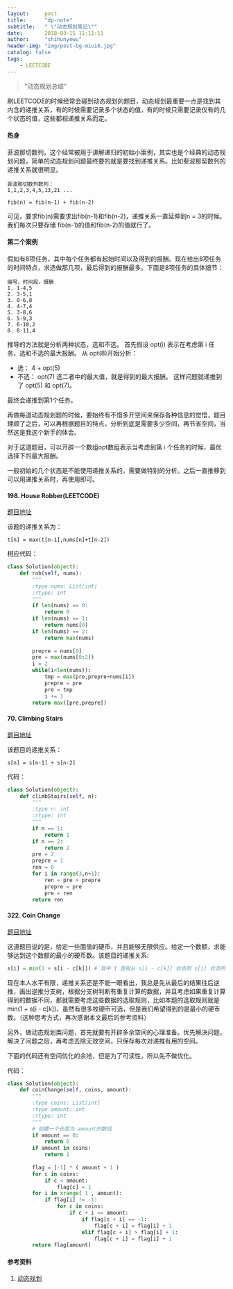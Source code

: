 ```yaml
---
layout:     post
title:      "dp-note"
subtitle:   " \"动态规划笔记\""
date:       2018-03-15 11:11:11
author:     "shihunyewu"
header-img: "img/post-bg-miui6.jpg"
catalog: false
tags:
    - LEETCODE
---
```


> "动态规划总结"

刷LEETCODE的时候经常会碰到动态规划的题目，动态规划最重要一点是找到其内含的递推关系，有的时候需要记录多个状态的值，有的时候只需要记录仅有的几个状态的值，这些都视递推关系而定。

#### 热身
菲波那切数列，这个经常被用于讲解递归的初始小案例，其实也是个经典的动态规划问题，简单的动态规划问题最终要的就是要找到递推关系。比如斐波那契数列的递推关系就很明显。
```
菲波那切数列数列：
1,1,2,3,4,5,13,21 ...
```
```
fib(n) = fib(n-1) + fib(n-2)
```
可见，要求fib(n)需要求出fib(n-1)和fib(n-2)，递推关系一直延伸到n = 3的时候。我们每次只要存储 fib(n-1)的值和fib(n-2)的值就行了。

#### 第二个案例
假如有8项任务，其中每个任务都有起始时间以及得到的报酬。现在给出8项任务的时间特点，求选做那几项，最后得到的报酬最多。下面是8项任务的具体细节：
```
编号，时间段，报酬
1. 1-4,5
2. 3-5,1
3. 0-6,8
4. 4-7,4
5. 3-8,6
6. 5-9,3
7. 6-10,2
8. 8-11,4
```
推导的方法就是分析两种状态，选和不选。
首先假设 opt(i) 表示在考虑第 i 任务，选和不选的最大报酬。
从 opt(8)开始分析：
* 选：
	4 + opt(5)
* 不选：
	opt(7)
选二者中的最大值，就是得到的最大报酬。
这样问题就递推到了 opt(5) 和 opt(7)。

最终会递推到第1个任务。

再做每道动态规划题的时候，要始终有不惜多开空间来保存各种信息的觉悟，题目理顺了之后，可以再根据题目的特点，分析到底是需要多少空间，再节省空间，当然这是我这个新手的体会。

对于这道题目，可以开辟一个数组opt数组表示当考虑到第 i 个任务的时候，最优选择下的最大报酬。

一般初始的几个状态是不能使用递推关系的，需要做特别的分析。之后一直推移到可以用递推关系时，再使用即可。

#### 198. House Robber(LEETCODE)
[题目地址](https://leetcode.com/problems/house-robber/description/)

该题的递推关系为：
```
t[n] = max(t[n-1],nums[n]+t[n-2])
```

相应代码：
```python
class Solution(object):
    def rob(self, nums):
        """
        :type nums: List[int]
        :rtype: int
        """
        if len(nums) == 0:
            return 0
        if len(nums) == 1:
            return nums[0]
        if len(nums) == 2:
            return max(nums)
        
        prepre = nums[0]
        pre = max(nums[0:2])
        i = 2
        while(i<len(nums)):
            tmp = max(pre,prepre+nums[i])
            prepre = pre
            pre = tmp
            i += 1
        return max([pre,prepre])
```

#### 70. Climbing Stairs
[题目地址](https://leetcode.com/problems/climbing-stairs/description/)

该题目的递推关系：
```
s[n] = s[n-1] + s[n-2]
```
代码：
```python 
class Solution(object):
    def climbStairs(self, n):
        """
        :type n: int
        :rtype: int
        """
        if n == 1:
            return 1
        if n == 2:
            return 2
        pre = 2
        prepre = 1
        ren = 0
        for i in range(3,n+1):
            ren = pre + prepre
            prepre = pre
            pre = ren
        return ren
```

#### 322. Coin Change

[题目地址](https://leetcode.com/problems/coin-change/description/)

这道题目说的是，给定一些面值的硬币，并且能够无限供应。给定一个数额，求能够达到这个数额的最小的硬币数。该题目的递推关系:

```python
s[i] = min(1 + s[i - c[k]]) # 其中 1 是指从 s[i - c[k]] 状态到 s[i] 状态所添加的那一枚硬币，c[k] 是指第 k 枚硬币的面值
```

现在本人水平有限，递推关系还是不能一眼看出，我总是先从最后的结果往后逆推，画出逆推分支树，根据分支树判断有重复计算的数据，并且考虑如果重复计算得到的数据不同，那就需要考虑这些数据的选取规则，比如本题的选取规则就是 min(1 + s[i - c[k])，虽然有很多枚硬币可选，但是我们希望得到的是最小的硬币数。（这种思考方式，再次感谢本文最后的参考资料）

另外，做动态规划类问题，首先就要有开辟多余空间的心理准备。优先解决问题，解决了问题之后，再考虑去除无效空间，只保存每次对递推有用的空间。

下面的代码还有空间优化的余地，但是为了可读性，所以先不做优化。

代码：
```python
class Solution(object):
    def coinChange(self, coins, amount):
        """
        :type coins: List[int]
        :type amount: int
        :rtype: int
        """
        # 创建一个长度为 amount的数组
        if amount == 0:
            return 0
        if amount in coins:
            return 1
        
        flag = [-1] * ( amount + 1 )
        for c in coins:
            if c < amount:
                flag[c] = 1
        for i in xrange( 1 , amount):
            if flag[i] != -1:
                for c in coins:
                    if c + i <= amount:
                        if flag[c + i] == -1:
                            flag[c + i] = flag[i] + 1
                        elif flag[c + i] > flag[i] + 1:
                            flag[c + i] = flag[i] + 1
        return flag[amount]
```

#### 参考资料
1. [动态规划](https://www.bilibili.com/video/av18512769/)